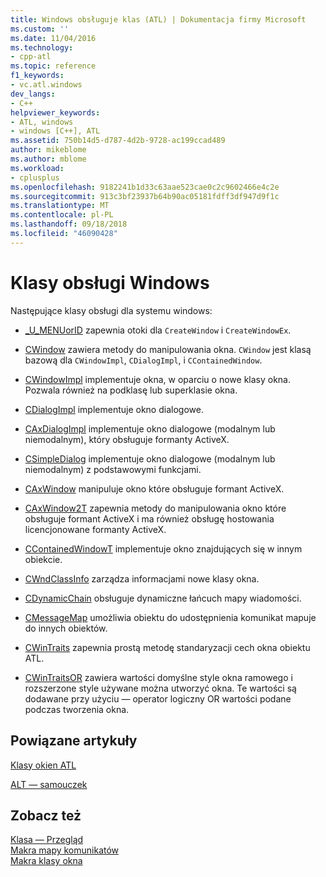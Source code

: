 ```yaml
---
title: Windows obsługuje klas (ATL) | Dokumentacja firmy Microsoft
ms.custom: ''
ms.date: 11/04/2016
ms.technology:
- cpp-atl
ms.topic: reference
f1_keywords:
- vc.atl.windows
dev_langs:
- C++
helpviewer_keywords:
- ATL, windows
- windows [C++], ATL
ms.assetid: 750b14d5-d787-4d2b-9728-ac199ccad489
author: mikeblome
ms.author: mblome
ms.workload:
- cplusplus
ms.openlocfilehash: 9182241b1d33c63aae523cae0c2c9602466e4c2e
ms.sourcegitcommit: 913c3bf23937b64b90ac05181fdff3df947d9f1c
ms.translationtype: MT
ms.contentlocale: pl-PL
ms.lasthandoff: 09/18/2018
ms.locfileid: "46090428"
---
```

# <a name="windows-support-classes"></a>Klasy obsługi Windows

Następujące klasy obsługi dla systemu windows:

- [_U_MENUorID](../atl/reference/u-menuorid-class.md) zapewnia otoki dla `CreateWindow` i `CreateWindowEx`.

- [CWindow](../atl/reference/cwindow-class.md) zawiera metody do manipulowania okna. `CWindow` jest klasą bazową dla `CWindowImpl`, `CDialogImpl`, i `CContainedWindow`.

- [CWindowImpl](../atl/reference/cwindowimpl-class.md) implementuje okna, w oparciu o nowe klasy okna. Pozwala również na podklasę lub superklasie okna.

- [CDialogImpl](../atl/reference/cdialogimpl-class.md) implementuje okno dialogowe.

- [CAxDialogImpl](../atl/reference/caxdialogimpl-class.md) implementuje okno dialogowe (modalnym lub niemodalnym), który obsługuje formanty ActiveX.

- [CSimpleDialog](../atl/reference/csimpledialog-class.md) implementuje okno dialogowe (modalnym lub niemodalnym) z podstawowymi funkcjami.

- [CAxWindow](../atl/reference/caxwindow-class.md) manipuluje okno które obsługuje formant ActiveX.

- [CAxWindow2T](../atl/reference/caxwindow2t-class.md) zapewnia metody do manipulowania okno które obsługuje formant ActiveX i ma również obsługę hostowania licencjonowane formanty ActiveX.

- [CContainedWindowT](../atl/reference/ccontainedwindowt-class.md) implementuje okno znajdujących się w innym obiekcie.

- [CWndClassInfo](../atl/reference/cwndclassinfo-class.md) zarządza informacjami nowe klasy okna.

- [CDynamicChain](../atl/reference/cdynamicchain-class.md) obsługuje dynamiczne łańcuch mapy wiadomości.

- [CMessageMap](../atl/reference/cmessagemap-class.md) umożliwia obiektu do udostępnienia komunikat mapuje do innych obiektów.

- [CWinTraits](../atl/reference/cwintraits-class.md) zapewnia prostą metodę standaryzacji cech okna obiektu ATL.

- [CWinTraitsOR](../atl/reference/cwintraitsor-class.md) zawiera wartości domyślne style okna ramowego i rozszerzone style używane można utworzyć okna. Te wartości są dodawane przy użyciu — operator logiczny OR wartości podane podczas tworzenia okna.

## <a name="related-articles"></a>Powiązane artykuły

[Klasy okien ATL](../atl/atl-window-classes.md)

[ALT — samouczek](../atl/active-template-library-atl-tutorial.md)

## <a name="see-also"></a>Zobacz też

[Klasa — Przegląd](../atl/atl-class-overview.md)<br/>
[Makra mapy komunikatów](../atl/reference/message-map-macros-atl.md)<br/>
[Makra klasy okna](../atl/reference/window-class-macros.md)

